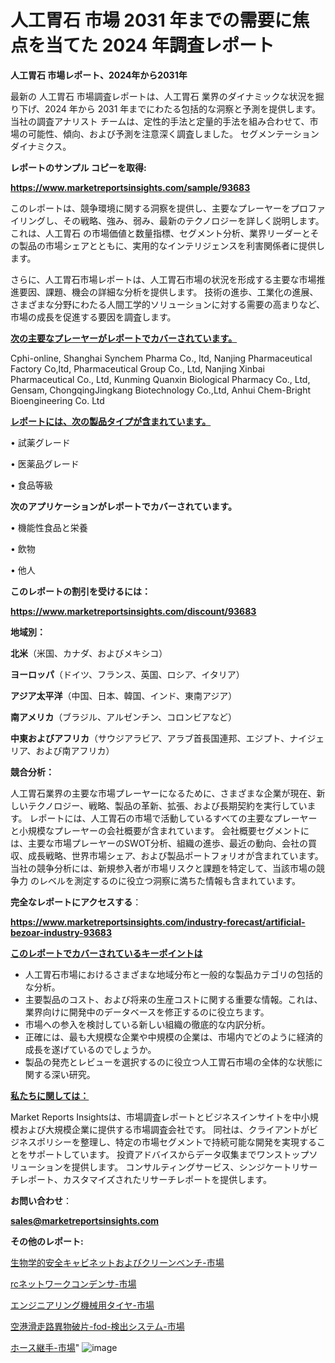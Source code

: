 # 人工胃石 市場 2031 年までの需要に焦点を当てた 2024 年調査レポート

<strong>人工胃石 市場レポート、2024年から2031年</strong>

最新の 人工胃石 市場調査レポートは、人工胃石 業界のダイナミックな状況を掘り下げ、2024 年から 2031 年までにわたる包括的な洞察と予測を提供します。当社の調査アナリスト チームは、定性的手法と定量的手法を組み合わせて、市場の可能性、傾向、および予測を注意深く調査しました。 セグメンテーションダイナミクス。



<strong>レポートのサンプル コピーを取得:</strong> <a href=https://www.marketreportsinsights.com/sample/93683>

<strong><u>https://www.marketreportsinsights.com/sample/93683</u></strong></a>

このレポートは、競争環境に関する洞察を提供し、主要なプレーヤーをプロファイリングし、その戦略、強み、弱み、最新のテクノロジーを詳しく説明します。 これは、人工胃石 の市場価値と数量指標、セグメント分析、業界リーダーとその製品の市場シェアとともに、実用的なインテリジェンスを利害関係者に提供します。

さらに、人工胃石市場レポートは、人工胃石市場の状況を形成する主要な市場推進要因、課題、機会の詳細な分析を提供します。 技術の進歩、工業化の進展、さまざまな分野にわたる人間工学的ソリューションに対する需要の高まりなど、市場の成長を促進する要因を調査します。



<strong><u>次の主要なプレーヤーがレポートでカバーされています。</u></strong>

Cphi-online, Shanghai Synchem Pharma Co., ltd, Nanjing Pharmaceutical Factory Co,ltd, Pharmaceutical Group Co., Ltd, Nanjing Xinbai Pharmaceutical Co., Ltd, Kunming Quanxin Biological Pharmacy Co., Ltd, Gensam, ChongqingJingkang Biotechnology Co.,Ltd, Anhui Chem-Bright Bioengineering Co. Ltd



<strong><u><b>レポートには、次の製品タイプが含まれています。</b></u></strong>

• 試薬グレード

• 医薬品グレード

• 食品等級



<strong><b>次のアプリケーションがレポートでカバーされています。</b></strong>

• 機能性食品と栄養

• 飲物

• 他人



<strong><b>このレポートの割引を受けるには：</b></strong><a href=https://www.marketreportsinsights.com/discount/93683>

<strong><u>https://www.marketreportsinsights.com/discount/93683</u></strong></a>



<strong>地域別：</strong>



<strong>北米</strong>（米国、カナダ、およびメキシコ）



<strong>ヨーロッパ</strong>（ドイツ、フランス、英国、ロシア、イタリア）



<strong>アジア太平洋</strong>（中国、日本、韓国、インド、東南アジア）



<strong>南アメリカ</strong>（ブラジル、アルゼンチン、コロンビアなど）



<strong>中東およびアフリカ</strong>（サウジアラビア、アラブ首長国連邦、エジプト、ナイジェリア、および南アフリカ）



<strong>競合分析：</strong>

人工胃石業界の主要な市場プレーヤーになるために、さまざまな企業が現在、新しいテクノロジー、戦略、製品の革新、拡張、および長期契約を実行しています。 レポートには、人工胃石の市場で活動しているすべての主要なプレーヤーと小規模なプレーヤーの会社概要が含まれています。 会社概要セグメントには、主要な市場プレーヤーのSWOT分析、組織の進歩、最近の動向、会社の買収、成長戦略、世界市場シェア、および製品ポートフォリオが含まれています。 当社の競争分析には、新規参入者が市場リスクと課題を特定して、当該市場の競争力 のレベルを測定するのに役立つ洞察に満ちた情報も含まれています。



<strong>完全なレポートにアクセスする</strong>：

<a href=https://www.marketreportsinsights.com/industry-forecast/artificial-bezoar-industry-93683>

<strong><u>https://www.marketreportsinsights.com/industry-forecast/artificial-bezoar-industry-93683</u></strong></a>



<strong><u><b>このレポートでカバーされているキーポイントは</b></u></strong>
<ul>
  <li>人工胃石市場におけるさまざまな地域分布と一般的な製品カテゴリの包括的な分析。</li>
  <li>主要製品のコスト、および将来の生産コストに関する重要な情報。これは、業界向けに開発中のデータベースを修正するのに役立ちます。</li>
  <li>市場への参入を検討している新しい組織の徹底的な内訳分析。</li>
  <li>正確には、最も大規模な企業や中規模の企業は、市場内でどのように経済的成長を遂げているのでしょうか。</li>
  <li>製品の発売とレビューを選択するのに役立つ人工胃石市場の全体的な状態に関する深い研究。</li>
</ul>


<strong><u><b>私たちに関しては：</b></u></strong>

Market Reports Insightsは、市場調査レポートとビジネスインサイトを中小規模および大規模企業に提供する市場調査会社です。 同社は、クライアントがビジネスポリシーを整理し、特定の市場セグメントで持続可能な開発を実現することをサポートしています。 投資アドバイスからデータ収集までワンストップソリューションを提供します。 コンサルティングサービス、シンジケートリサーチレポート、カスタマイズされたリサーチレポートを提供します。



<strong><b>お問い合わせ</b></strong>：

<a href=mailto:sales@marketreportsinsights.com>

<strong><u>sales@marketreportsinsights.com</u></strong></a>



<strong>その他のレポート:</strong>

<a href=https://www.linkedin.com/pulse/生物学的安全キャビネットおよびクリーンベンチ-市場-2023-収益と成長ドライバー-r8spf/>生物学的安全キャビネットおよびクリーンベンチ-市場</a>

<a href=https://www.linkedin.com/pulse/rcネットワークコンデンサ-市場-2023-年のダイナミクスとビジネストレンド-2030-pr-news-hub-skt4f/>rcネットワークコンデンサ-市場</a>

<a href=https://www.linkedin.com/pulse/エンジニアリング機械用タイヤ-市場-2023-競争分析と事業成長-2030-44l3f/>エンジニアリング機械用タイヤ-市場</a>

<a href=https://www.linkedin.com/pulse/空港滑走路異物破片-fod-検出システム-市場-2023-収益と成長ドライバー-zc0df/>空港滑走路異物破片-fod-検出システム-市場</a>

<a href=https://www.linkedin.com/pulse/ホース継手-市場-2023-swot-分析と最新イノベーション-2030-o4dqf/>ホース継手-市場</a>"
![image](https://github.com/gayatriri2/Market-Trends/assets/166717496/b20e7541-85b8-4d43-8053-6af8e0807908)
